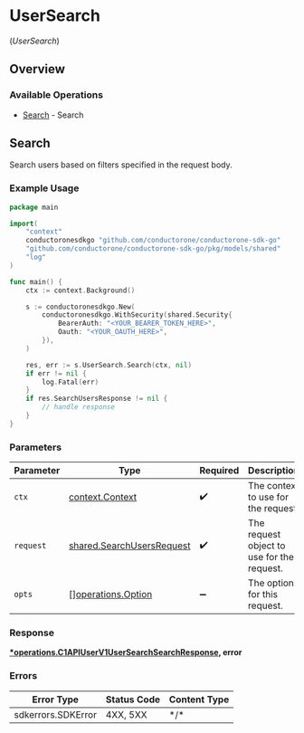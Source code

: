 # UserSearch
(*UserSearch*)

## Overview

### Available Operations

* [Search](#search) - Search

## Search

Search users based on filters specified in the request body.

### Example Usage

<!-- UsageSnippet language="go" operationID="c1.api.user.v1.UserSearch.Search" method="post" path="/api/v1/search/users" -->
```go
package main

import(
	"context"
	conductoronesdkgo "github.com/conductorone/conductorone-sdk-go"
	"github.com/conductorone/conductorone-sdk-go/pkg/models/shared"
	"log"
)

func main() {
    ctx := context.Background()

    s := conductoronesdkgo.New(
        conductoronesdkgo.WithSecurity(shared.Security{
            BearerAuth: "<YOUR_BEARER_TOKEN_HERE>",
            Oauth: "<YOUR_OAUTH_HERE>",
        }),
    )

    res, err := s.UserSearch.Search(ctx, nil)
    if err != nil {
        log.Fatal(err)
    }
    if res.SearchUsersResponse != nil {
        // handle response
    }
}
```

### Parameters

| Parameter                                                                  | Type                                                                       | Required                                                                   | Description                                                                |
| -------------------------------------------------------------------------- | -------------------------------------------------------------------------- | -------------------------------------------------------------------------- | -------------------------------------------------------------------------- |
| `ctx`                                                                      | [context.Context](https://pkg.go.dev/context#Context)                      | :heavy_check_mark:                                                         | The context to use for the request.                                        |
| `request`                                                                  | [shared.SearchUsersRequest](../../pkg/models/shared/searchusersrequest.md) | :heavy_check_mark:                                                         | The request object to use for the request.                                 |
| `opts`                                                                     | [][operations.Option](../../pkg/models/operations/option.md)               | :heavy_minus_sign:                                                         | The options for this request.                                              |

### Response

**[*operations.C1APIUserV1UserSearchSearchResponse](../../pkg/models/operations/c1apiuserv1usersearchsearchresponse.md), error**

### Errors

| Error Type         | Status Code        | Content Type       |
| ------------------ | ------------------ | ------------------ |
| sdkerrors.SDKError | 4XX, 5XX           | \*/\*              |